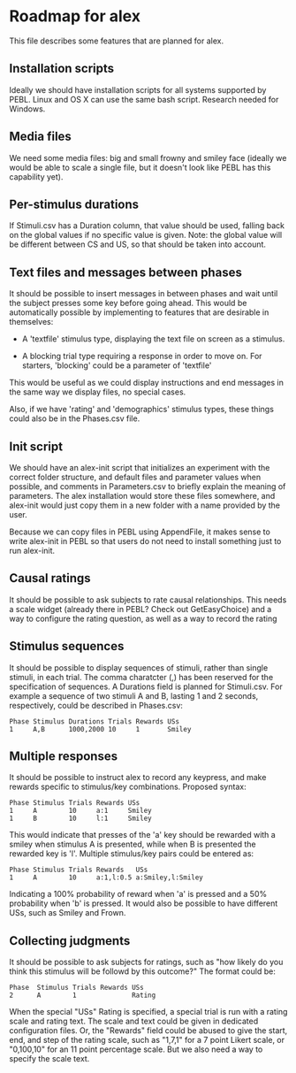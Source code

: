 Roadmap for alex
================

This file describes some features that are planned for alex.

Installation scripts
--------------------

Ideally we should have installation scripts for all systems supported
by PEBL. Linux and OS X can use the same bash script. Research needed
for Windows.


Media files
-----------

We need some media files: big and small frowny and smiley face
(ideally we would be able to scale a single file, but it doesn't look
like PEBL has this capability yet).


Per-stimulus durations
----------------------

If Stimuli.csv has a Duration column, that value should be used,
falling back on the global values if no specific value is given. Note:
the global value will be different between CS and US, so that should
be taken into account.


Text files and messages between phases
--------------------------------------

It should be possible to insert messages in between phases and wait
until the subject presses some key before going ahead. This would be
automatically possible by implementing to features that are desirable
in themselves:

- A 'textfile' stimulus type, displaying the text file on screen as a
  stimulus.

- A blocking trial type requiring a response in order to move on. For
  starters, 'blocking' could be a parameter of 'textfile'

This would be useful as we could display instructions and end messages
in the same way we display files, no special cases.

Also, if we have 'rating' and 'demographics' stimulus types, these
things could also be in the Phases.csv file. 

Init script
-----------

We should have an alex-init script that initializes an experiment with
the correct folder structure, and default files and parameter values
when possible, and comments in Parameters.csv to briefly explain the
meaning of parameters. The alex installation would store these files
somewhere, and alex-init would just copy them in a new folder with a
name provided by the user.

Because we can copy files in PEBL using AppendFile, it makes sense to
write alex-init in PEBL so that users do not need to install something
just to run alex-init.


Causal ratings
--------------

It should be possible to ask subjects to rate causal
relationships. This needs a scale widget (already there in PEBL? Check
out GetEasyChoice) and a way to configure the rating question, as well
as a way to record the rating

Stimulus sequences
------------------

It should be possible to display sequences of stimuli, rather than
single stimuli, in each trial. The comma charatcter (,) has been
reserved for the specification of sequences. A Durations field is
planned for Stimuli.csv. For example a sequence of two stimuli A and
B, lasting 1 and 2 seconds, respectively, could be described in
Phases.csv:

    Phase Stimulus Durations Trials Rewards USs
    1     A,B      1000,2000 10     1       Smiley

Multiple responses
------------------

It should be possible to instruct alex to record any keypress, and
make rewards specific to stimulus/key combinations. Proposed syntax:

    Phase Stimulus Trials Rewards USs
    1     A        10     a:1     Smiley
    1     B        10     l:1     Smiley

This would indicate that presses of the 'a' key should be rewarded
with a smiley when stimulus A is presented, while when B is presented
the rewarded key is 'l'. Multiple stimulus/key pairs could be entered
as:

    Phase Stimulus Trials Rewards   USs
    1     A        10     a:1,l:0.5 a:Smiley,l:Smiley

Indicating a 100% probability of reward when 'a' is pressed and a 50%
probability when 'b' is pressed. It would also be possible to have
different USs, such as Smiley and Frown.


Collecting judgments
--------------------

It should be possible to ask subjects for ratings, such as "how likely
do you think this stimulus will be followd by this outcome?" The
format could be:

    Phase  Stimulus Trials Rewards USs
    2      A        1              Rating

When the special "USs" Rating is specified, a special trial is run
with a rating scale and rating text. The scale and text could be given
in dedicated configuration files. Or, the "Rewards" field could be
abused to give the start, end, and step of the rating scale, such as
"1,7,1" for a 7 point Likert scale, or "0,100,10" for an 11 point
percentage scale. But we also need a way to specify the scale text.